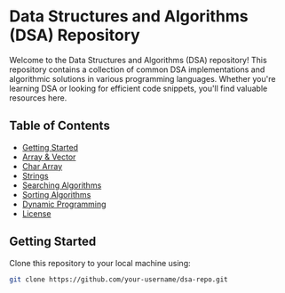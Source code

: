 # Data Structures and Algorithms (DSA) Repository

Welcome to the Data Structures and Algorithms (DSA) repository! This repository contains a collection of common DSA implementations and algorithmic solutions in various programming languages. Whether you're learning DSA or looking for efficient code snippets, you'll find valuable resources here.

## Table of Contents
- [Getting Started](#getting-started)
- [Array & Vector](#Array-Vector)
- [Char Array](#Char-Array)
- [Strings](#Strings)
- [Searching Algorithms](#Searching-Algorithms)
- [Sorting Algorithms](#Sorting-Algorithms)
- [Dynamic Programming](#dynamic-programming)
- [License](#license)

## Getting Started

Clone this repository to your local machine using:

```bash
git clone https://github.com/your-username/dsa-repo.git
